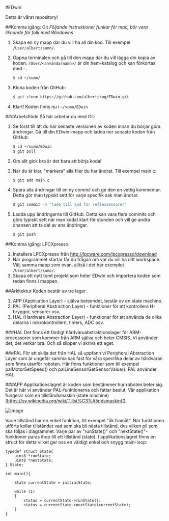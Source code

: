 #EDwin

Detta är vårat repository!

##Komma igång: Git
_Följande instruktioner funkar för mac, bör vara liknande för folk med Windowns_

1. Skapa en ny mapp där du vill ha all din kod. Till exempel `/User/albert/sumo/`.
2. Öppna terminalen och gå till den mapp där du vill lägga din kopia av koden. `/User/<användarnamn>/` är din hem-katalog och kan förkortas med `~`.
    ```sh
    $ cd ~/sumo/
    ```
    
3. Klona koden från GitHub:
    ```sh
    $ git clone https://github.com/albertskog/EDwin.git
    ```

4. Klart! Koden finns nu i `~/sumo/EDwin`



###Arbetsflöde
Så här arbetar du med Git:

1. Se först till att du har senaste versionen av koden innan du börjar göra ändringar. Gå till din EDwin-mapp och ladda ner senaste koden från GitHub:
    ```sh
    $ cd ~/sumo/EDwin
    $ git pull
    ```

2. Om allt gick bra är det bara att börja koda!
3. När du är klar, "markera" alla filer du har ändrat. Till exempel main.c:
    ```sh
    $ git add main.c
    ```

4. Spara alla ändringar till en ny _commit_ och ge den en vettig kommentar. Detta gör man typiskt sett för varje specifik sak man ändrar.
    ```sh
    $ git commit -m "lade till kod för reflexsensorer"
    ```

5. Ladda upp ändringarna till GitHub. Detta kan vara flera commits och görs typiskt sett när man kodat klart för stunden och vill ge andra chansen att ta del av ens ändringar.
    ```sh
    $ git push
   ```
   
##Komma igång: LPCXpresso

1. Installera LPCXpresso från http://lpcware.com/lpcxpresso/download
2. När programmet startar får du frågan om var du vill ha ditt workspace. Välj samma mapp som ovan, alltså i det här exemplet `/User/albert/sumo/`.
3. Skapa ett nytt tomt projekt som heter EDwin och importera koden som redan finns i mappen.


##Arkitektur
Koden består av tre lager.

1. APP (Application Layer) - själva beteendet, består av en state machine.
2. PAL (Peripheral Abstraction Layer) - funktioner för att kontrollera H-bryggor, sensorer osv.
3. HAL (Hardware Abstraction Layer) - funktioner för att använda de olika delarna i mikrokontrollern, timers, ADC osv.

###HAL
Det finns ett färdigt hårdvaruabstraktionslager för ARM-processorer som kommer från ARM själva och heter CMSIS. Vi använder det, det verkar bra. Och så slipper vi skriva ett eget.

###PAL
För att skilja det från HAL så uppfann vi Peripheral Abstraction Layer som är ungefär samma sak fast för våra specifika delar av hårdvaran som finns utanför roboten. Här finns funktioner som till exempel palMotorSetSpeed() och palLineSensorGetSensorValue(). PAL använder HAL.

###APP
Applikationslagret är koden som bestämmer hur roboten beter sig. Det är här vi använder PAL-funktionerna och fattar beslut. Vår applikation fungerar som en tillståndsmaskin (state machine) [https://sv.wikipedia.org/wiki/Tillst%C3%A5ndsmaskin]().

![image](https://upload.wikimedia.org/wikipedia/commons/thumb/1/1f/State-machine-1-2.svg/350px-State-machine-1-2.svg.png)

Varje tillstånd har en enkel funktion, till exempel "åk framåt". När funktionen utförts kollar tillståndet vad som ska bli nästa tillstånd, dvs vilken pil som ska följas i diagrammet. Varje par av "runState()" och "nextState()"-funktioner paras ihop till ett tillstånd (state). I applikationslagret finns en struct för detta vilket ger oss en väldigt enkel och snygg main-loop:

	typedef struct State{
		uint8 *runState;
		uint8 *nextState;
	} State;

	int main(){

		State currentState = initialState;

		while (1)
		{	
			status = currentState->runState();
			status = currentState->nextState(currentState);
		}
	}
